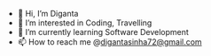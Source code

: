 - 👋 Hi, I’m Diganta
- 👀 I’m interested in Coding, Travelling
- 🌱 I’m currently learning Software Development
- 📫 How to reach me @digantasinha72@gmail.com

<!---
Diganta72/Diganta72 is a ✨ special ✨ repository because its `README.md` (this file) appears on your GitHub profile.
You can click the Preview link to take a look at your changes.
--->
